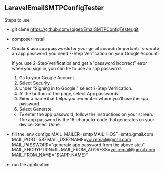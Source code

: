 ## LaravelEmailSMTPConfigTester 
Steps to use 
- git clone https://github.com/abiget/EmailSMTPConfigTester.git
- composer install
- Create & use app passwords for your gmail accoutn 
    Important: To create an app password, you need 2-Step Verification on your Google Account.

    If you use 2-Step-Verification and get a "password incorrect" error when you sign in, you can try to use an app password.

    1. Go to your Google Account.
    2. Select Security.
    3. Under "Signing in to Google," select 2-Step Verification.
    4. At the bottom of the page, select App passwords.
    5. Enter a name that helps you remember where you’ll use the app password.
    6. Select Generate.
    * To enter the app password, follow the instructions on your screen. The app password is the 16-character code that generates on your device.
    Select Done.
- fill the .env configs
    MAIL_MAILER=smtp
    MAIL_HOST=smtp.gmail.com
    MAIL_PORT=587
    MAIL_USERNAME=youremail@gmail.com
    MAIL_PASSWORD="generate app password from the above step"
    MAIL_ENCRYPTION=tls
    MAIL_FROM_ADDRESS=youremail@gmail.com
    MAIL_FROM_NAME="${APP_NAME}"

* run the application 